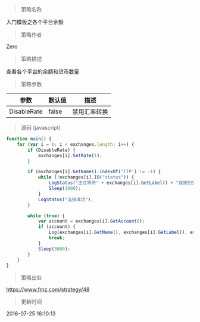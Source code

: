 
> 策略名称

入门模板之各个平台余额

> 策略作者

Zero

> 策略描述

查看各个平台的余额和货币数量

> 策略参数



|参数|默认值|描述|
|----|----|----|
|DisableRate|false|禁用汇率转换|


> 源码 (javascript)

``` javascript
function main() {
    for (var i = 0; i < exchanges.length; i++) {
        if (DisableRate) {
            exchanges[i].SetRate(1);
        }

        if (exchanges[i].GetName().indexOf('CTP') != -1) {
            while (!exchanges[i].IO("status")) {
                LogStatus("正在等待" + exchanges[i].GetLabel() + "连接到交易所服务器, 行情服务器: " + (exchanges[i].IO("status", 0) ? '正常' : '断开') + ', 交易服务器: ' + (exchanges[i].IO("status", 1) ? '正常' : '断开'));
                Sleep(1000);
            }
            LogStatus("连接成功");
        }

        while (true) {
            var account = exchanges[i].GetAccount();
            if (account) {
                Log(exchanges[i].GetName(), exchanges[i].GetLabel(), exchanges[i].GetCurrency(), exchanges[i].GetAccount());
                break;
            }
            Sleep(3000);
        }
    }
}
```

> 策略出处

https://www.fmz.com/strategy/48

> 更新时间

2016-07-25 16:10:13
